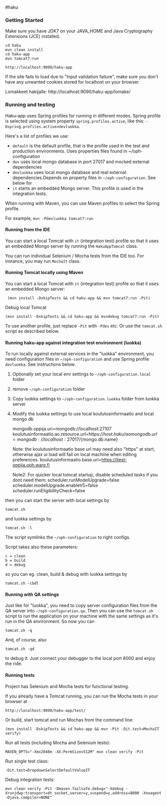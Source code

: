 #haku

### Getting Started

Make sure you have JDK7 on your JAVA_HOME and Java Cryptography Extensions (JCE) installed.

    cd haku
    mvn clean install
    cd haku-app
    mvn tomcat7:run

    http://localhost:9090/haku-app

If the site fails to load due to "Input validation failure", make sure you don't have any unwanted cookies stored for localhost on your browser.

Lomakkeet hakijalle: http://localhost:9090/haku-app/lomake/

### Running and testing

Haku-app uses Spring profiles for running in different modes. Spring profile is selected using system property `spring.profiles.active`, like this: `-Dspring.profiles.active=devluokka`.

Here's a list of profiles we use:

- `default` is the default profile, that is the profile used in the test and production environments. Uses properties files found in ~/oph-configuration
- `dev` uses local mongo database in port 27017 and mocked external dependencies
- `devluokka` uses local mongo database and real external dependencies.Depends on property files in `~/oph-configuration`. See below for
- `it` starts an embedded Mongo server. This profile is used in the integration tests.

When running with Maven, you can use Maven profiles to select the Spring profile.

For example, `mvn -Pdevluokka tomcat7:run`

#### Running from the IDE

You can start a local Tomcat with `it` (integration test) profile so that it uses an embedded Mongo server
by running the `HakuAppTomcat` class.

You can run individual Selenium / Mocha tests from the IDE too. For instance, you may run `MochaIt` class.

#### Running Tomcat locally using Maven

You can start a local Tomcat with `it` (integration test) profile so that it uses an embedded Mongo server:

     (mvn install -DskipTests && cd haku-app && mvn tomcat7:run -Pit)

Debug local Tomcat

    (mvn install -DskipTests && cd haku-app && mvndebug tomcat7:run -Pit)

To use another profile, just replace `-Pit` with `-Pdev` etc. Or use the `tomcat.sh` script as described below.

#### Running haku-app against integration test environment (luokka)

To run locally against external services in the "luokka" environment, you need configuration files in `~/oph-configuration` and
use Spring profile `devluokka`. See instructions below.

1. Optionally set your local env settings to `~/oph-configuration.local` folder
2. remove `~/oph-configuration` folder
3. Copy luokka settings to `~/oph-configuration.luokka` folder from luokka server
4. Modify the luokka settings to use local koulutusinformaatio and local mongo db

    mongodb.oppija.uri=mongodb://localhost:27107
    koulutusinformaatio.ao.resource.url=https\://${host.haku}/ao
    mongodb.url=mongodb://localhost:27017/${mongo.db.name}

    Note: the koulutusinformaatio base url may need also "https" at start, otherwise ajax ui load will fail on local machine when editing preferences.
    koulutusinformaatio.base.url=https://itest-oppija.oph.ware.fi

    Note2: For quicker local tomcat startup, disable scheduled tasks if you dont need them:
    scheduler.runModelUpgrade=false  
    scheduler.modelUpgrade.enableV5=false  
    scheduler.runEligibilityCheck=false  

then you can start the server with local settings by

`tomcat.sh`

and luokka settings by

`tomcat.sh -l`

The script symlinks the `~/oph-configuration` to right configs.

Script takes also these parameters:

    c = clean
    b = build
    d = debug

so you can eg. clean, build & debug with luokka settings by

`tomcat.sh -cbdl`

#### Running with QA settings

Just like for "luokka", you need to copy server configuration files from the QA server into `~/oph-configuration.qa`. Then you can use
the `tomcat.sh` script to run the application on your machine with the same settings as it's run in the QA environment. So now you can

`tomcat.sh -q`

And, of course, also

`tomcat.sh -qd`

to debug it. Just connect your debugger to the local port 8000 and enjoy the ride.

#### Running tests

Project has Selenium and Mocha tests for functional testing.

If you already have a Tomcat running, you can run the Mocha tests in your browser at

    http://localhost:9090/haku-app/test/

Or build, start tomcat and run Mochas from the command line:

    (mvn install -DskipTests && cd haku-app && mvn -Pit -Dit.test=MochaIT verify)

Run all tests (including Mocha and Selenium tests):

    MAVEN_OPTS="-Xmx2048m -XX:PermSize=512M" mvn clean verify -Pit

Run single test class:

    -Dit.test=DropdownSelectDefaultValueIT

Debug integration tests:

    mvn clean verify -Pit -Dmaven.failsafe.debug="-Xdebug -Xrunjdwp:transport=dt_socket,server=y,suspend=y,address=8000 -Xnoagent -Djava.compiler=NONE"
